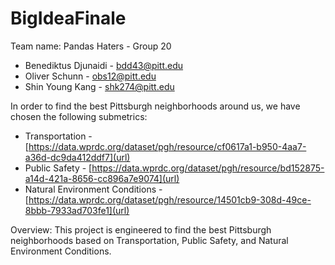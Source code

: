 # BigIdeaFinale
Team name: Pandas Haters - Group 20
- Benediktus Djunaidi - bdd43@pitt.edu
- Oliver Schunn - obs12@pitt.edu
- Shin Young Kang - shk274@pitt.edu

In order to find the best Pittsburgh neighborhoods around us, we have chosen the following submetrics:
- Transportation - [https://data.wprdc.org/dataset/pgh/resource/cf0617a1-b950-4aa7-a36d-dc9da412ddf7](url)
- Public Safety - [https://data.wprdc.org/dataset/pgh/resource/bd152875-a14d-421a-8656-cc896a7e9074](url)
- Natural Environment Conditions - [https://data.wprdc.org/dataset/pgh/resource/14501cb9-308d-49ce-8bbb-7933ad703fe1](url)

Overview:	This project is engineered to find the best Pittsburgh neighborhoods based on Transportation, Public Safety, and Natural Environment Conditions.
